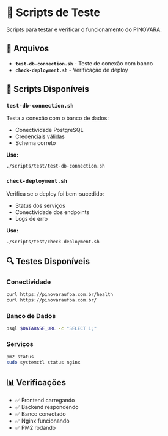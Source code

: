 # 🧪 Scripts de Teste

Scripts para testar e verificar o funcionamento do PINOVARA.

## 📁 Arquivos

- **`test-db-connection.sh`** - Teste de conexão com banco
- **`check-deployment.sh`** - Verificação de deploy

## 🎯 Scripts Disponíveis

### `test-db-connection.sh`
Testa a conexão com o banco de dados:
- Conectividade PostgreSQL
- Credenciais válidas
- Schema correto

**Uso:**
```bash
./scripts/test/test-db-connection.sh
```

### `check-deployment.sh`
Verifica se o deploy foi bem-sucedido:
- Status dos serviços
- Conectividade dos endpoints
- Logs de erro

**Uso:**
```bash
./scripts/test/check-deployment.sh
```

## 🔍 Testes Disponíveis

### Conectividade
```bash
curl https://pinovaraufba.com.br/health
curl https://pinovaraufba.com.br/
```

### Banco de Dados
```bash
psql $DATABASE_URL -c "SELECT 1;"
```

### Serviços
```bash
pm2 status
sudo systemctl status nginx
```

## 📊 Verificações

- ✅ Frontend carregando
- ✅ Backend respondendo
- ✅ Banco conectado
- ✅ Nginx funcionando
- ✅ PM2 rodando